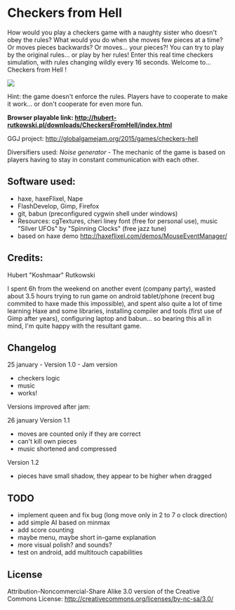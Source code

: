 # Checkers from Hell

How would you play a checkers game with a naughty sister who doesn't obey the rules? What would you do when she moves few pieces at a time? Or moves pieces backwards? Or moves... your pieces?! You can try to play by the original rules... or play by her rules! Enter this real time checkers simulation, with rules changing wildly every 16 seconds. Welcome to... Checkers from Hell ! 

![](https://raw.githubusercontent.com/Koshmaar/SisterCheckers/master/screen.jpg)

Hint: the game doesn't enforce the rules. Players have to cooperate to make it work... or don't cooperate for even more fun.

**Browser playable link: http://hubert-rutkowski.pl/downloads/CheckersFromHell/index.html**

GGJ project: http://globalgamejam.org/2015/games/checkers-hell

Diversifiers used: 
*Noise generator* - The mechanic of the game is based on players having to stay in constant communication with each other.


## Software used:
* haxe, haxeFlixel, Nape
* FlashDevelop, Gimp, Firefox
* git, babun (preconfigured cygwin shell under windows)
* Resources: cgTextures,  cheri liney font (free for personal use), music "Silver UFOs" by "Spinning Clocks" (free jazz tune)
* based on haxe demo http://haxeflixel.com/demos/MouseEventManager/

## Credits: 
Hubert "Koshmaar" Rutkowski

I spent 6h from the weekend on another event (company party), wasted about 3.5 hours trying to run game on android tablet/phone (recent bug commited to haxe made this impossible), and spent also quite a lot of time learning Haxe and some libraries, installing compiler and tools (first use of Gimp after years), configuring laptop and babun... so bearing this all in mind, I'm quite happy with the resultant game.

## Changelog

25 january - Version 1.0 - Jam version
* checkers logic
* music
* works!

Versions improved after jam:

26 january Version 1.1
* moves are counted only if they are correct
* can't kill own pieces
* music shortened and compressed

Version 1.2
* pieces have small shadow, they appear to be higher when dragged


## TODO

- implement queen and fix bug (long move only in 2 to 7 o clock direction)
- add simple AI based on minmax
- add score counting
- maybe menu, maybe short in-game explanation
- more visual polish? and sounds?
- test on android, add multitouch capabilities

## License

Attribution-Noncommercial-Share Alike 3.0 version of the Creative Commons License: http://creativecommons.org/licenses/by-nc-sa/3.0/
